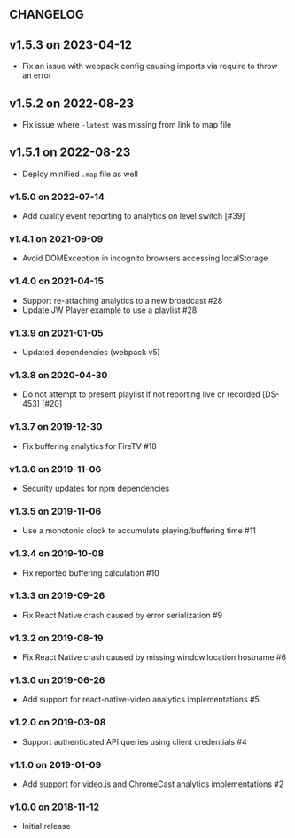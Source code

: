 ## CHANGELOG

## v1.5.3 on 2023-04-12

* Fix an issue with webpack config causing imports via require to throw an error

## v1.5.2 on 2022-08-23

* Fix issue where `-latest` was missing from link to map file

## v1.5.1 on 2022-08-23

* Deploy minified `.map` file as well

### v1.5.0 on 2022-07-14

* Add quality event reporting to analytics on level switch [#39]

### v1.4.1 on 2021-09-09

* Avoid DOMException in incognito browsers accessing localStorage

### v1.4.0 on 2021-04-15

* Support re-attaching analytics to a new broadcast #28
* Update JW Player example to use a playlist #28

### v1.3.9 on 2021-01-05

* Updated dependencies (webpack v5)

### v1.3.8 on 2020-04-30

* Do not attempt to present playlist if not reporting live or recorded [DS-453] [#20]

### v1.3.7 on 2019-12-30

* Fix buffering analytics for FireTV #18

### v1.3.6 on 2019-11-06

* Security updates for npm dependencies

### v1.3.5 on 2019-11-06

* Use a monotonic clock to accumulate playing/buffering time #11

### v1.3.4 on 2019-10-08

* Fix reported buffering calculation #10

### v1.3.3 on 2019-09-26

* Fix React Native crash caused by error serialization #9

### v1.3.2 on 2019-08-19

* Fix React Native crash caused by missing window.location.hostname #6

### v1.3.0 on 2019-06-26

* Add support for react-native-video analytics implementations #5

### v1.2.0 on 2019-03-08

* Support authenticated API queries using client credentials #4

### v1.1.0 on 2019-01-09

* Add support for video.js and ChromeCast analytics implementations #2

### v1.0.0 on 2018-11-12

* Initial release

